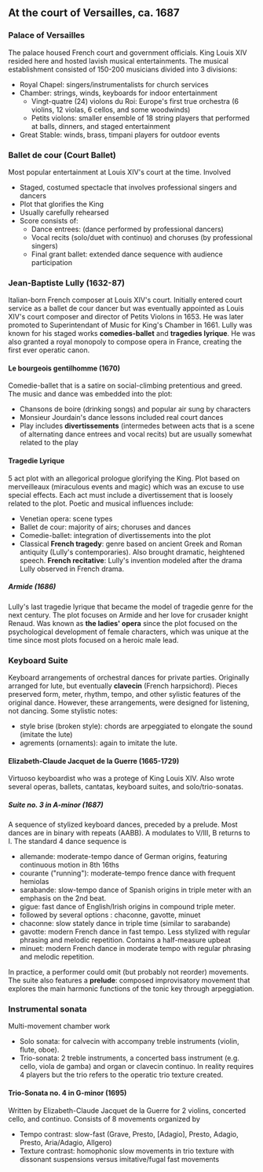 ## At the court of Versailles, ca. 1687
### Palace of Versailles
The palace housed French court and government officials. King Louis XIV resided here and hosted lavish musical entertainments. The musical establishment consisted of 150-200 musicians divided into 3 divisions:
* Royal Chapel: singers/instrumentalists for church services
* Chamber: strings, winds, keyboards for indoor entertainment
  * Vingt-quatre (24) violons du Roi: Europe's first true orchestra (6 violins, 12 violas, 6 cellos, and some woodwinds)
  * Petits violons: smaller ensemble of 18 string players that performed at balls, dinners, and staged entertainment
* Great Stable: winds, brass, timpani players for outdoor events
### Ballet de cour (Court Ballet)
Most popular entertainment at Louis XIV's court at the time. Involved
* Staged, costumed spectacle that involves professional singers and dancers
* Plot that glorifies the King
* Usually carefully rehearsed
* Score consists of:
  * Dance entrees: (dance performed by professional dancers)
  * Vocal recits (solo/duet with continuo) and choruses (by professional singers)
  * Final grant ballet: extended dance sequence with audience participation
### Jean-Baptiste Lully (1632-87)
Italian-born French composer at Louis XIV's court. Initially entered court service as a ballet de cour dancer but was eventually appointed as Louis XIV's court composer and director of Petits Violons in 1653. He was later promoted to Superintendant of Music for King's Chamber in 1661. Lully was known for his staged works **comedies-ballet** and **tragedies lyrique**. He was also granted a royal monopoly to compose opera in France, creating the first ever operatic canon.
#### Le bourgeois gentilhomme (1670)
Comedie-ballet that is a satire on social-climbing pretentious and greed. The music and dance was embedded into the plot:
* Chansons de boire (drinking songs) and popular air sung by characters
* Monsieur Jourdain's dance lessons included real court dances
* Play includes **divertissements** (intermedes between acts that is a scene of alternating dance entrees and vocal recits) but are usually somewhat related to the play

#### Tragedie Lyrique
5 act plot with an allegorical prologue glorifying the King. Plot based on merveilleaux (miraculous events and magic) which was an excuse to use special effects. Each act must include a divertissement that is loosely related to the plot. Poetic and musical influences include:
* Venetian opera: scene types
* Ballet de cour: majority of airs; choruses and dances
* Comedie-ballet: integration of divertissements into the plot
* Classical **French tragedy**: genre based on ancient Greek and Roman antiquity (Lully's contemporaries). Also brought dramatic, heightened speech.
**French recitative**: Lully's invention modeled after the drama Lully observed in French drama.

##### Armide (1686)
Lully's last tragedie lyrique that became the model of tragedie genre for the next century. The plot focuses on Armide and her love for crusader knight Renaud. Was known as **the ladies' opera** since the plot focused on the psychological development of female characters, which was unique at the time since most plots focused on a heroic male lead.

### Keyboard Suite
Keyboard arrangements of orchestral dances for private parties. Originally arranged for lute, but eventually **clavecin** (French harpsichord). Pieces preserved form, meter, rhythm, tempo, and other sylistic features of the original dance. However, these arrangements, were designed for listening, not dancing. Some stylistic notes:
* style brise (broken style): chords are arpeggiated to elongate the sound (imitate the lute)
* agrements (ornaments): again to imitate the lute.

#### Elizabeth-Claude Jacquet de la Guerre (1665-1729)
Virtuoso keyboardist who was a protege of King Louis XIV. Also wrote several operas, ballets, cantatas, keyboard suites, and solo/trio-sonatas.
##### Suite no. 3 in A-minor (1687)
A sequence of stylized keyboard dances, preceded by a prelude. Most dances are in binary with repeats (AABB). A modulates to V/III, B returns to I. The standard 4 dance sequence is
* allemande: moderate-tempo dance of German origins, featuring continuous motion in 8th 16ths
* courante ("running"): moderate-tempo frence dance with frequent hemiolas
* sarabande: slow-tempo dance of Spanish origins in triple meter with an emphasis on the 2nd beat.
* gigue: fast dance of English/Irish origins in compound triple meter.
* followed by several options : chaconne, gavotte, minuet
* chaconne: slow stately dance in triple time (similar to sarabande)
* gavotte: modern French dance in fast tempo. Less stylized with regular phrasing and melodic repetition. Contains a half-measure upbeat
* minuet: modern French dance in moderate tempo with regular phrasing and melodic repetition.

In practice, a performer could omit (but probably not reorder) movements.   
The suite also features a **prelude**: composed improvisatory movement that explores the main harmonic functions of the tonic key through arpeggiation.

### Instrumental sonata
Multi-movement chamber work
* Solo sonata: for calvecin with accompany treble instruments (violin, flute, oboe). 
* Trio-sonata: 2 treble instruments, a concerted bass instrument (e.g. cello, viola de gamba) and organ or clavecin continuo. In reality requires 4 players but the trio refers to the operatic trio texture created.
#### Trio-Sonata no. 4 in G-minor (1695)
Written by Elizabeth-Claude Jacquet de la Guerre for 2 violins, concerted cello, and continuo. Consists of 8 movements organized by
* Tempo contrast: slow-fast (Grave, Presto, [Adagio], Presto, Adagio, Presto, Aria/Adagio, Allgero)
* Texture contrast: homophonic slow movements in trio texture with dissonant suspensions versus imitative/fugal fast movements

